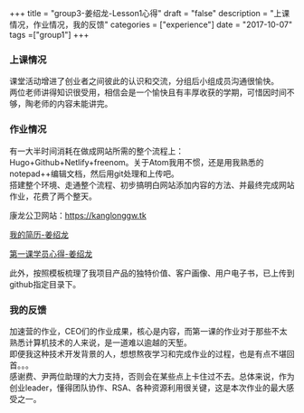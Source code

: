 +++
title = "group3-姜绍龙-Lesson1心得"
draft = "false"
description = "上课情况，作业情况，我的反馈"
categories = ["experience"]
date = "2017-10-07"
tags =["group1"]
+++

### 上课情况

课堂活动增进了创业者之间彼此的认识和交流，分组后小组成员沟通很愉快。<br/>
两位老师讲得知识很受用，相信会是一个愉快且有丰厚收获的学期，可惜因时间不够，陶老师的内容未能讲完。


### 作业情况

有一大半时间消耗在做成网站所需的整个流程上：Hugo+Github+Netlify+freenom。关于Atom我用不惯，还是用我熟悉的notepad++编辑文档，然后用git处理和上传吧。<br/>
搭建整个环境、走通整个流程、初步搞明白网站添加内容的方法、并最终完成网站作业，花费了两个整天。<br/>
<p>康龙公卫网站：<a href="https://kanglonggw.tk">https://kanglonggw.tk</a></p>
<p><a href="http://x-camp.tk/post/group3/group3-shaolong98-resume/">我的简历-姜绍龙</a></p>
<p><a href="http://x-camp.tk/post/group3/group3-shaolong98-feel/">第一课学员心得-姜绍龙</a></p>

此外，按照模板梳理了我项目产品的独特价值、客户画像、用户电子书，已上传到github指定目录下。


### 我的反馈

加速营的作业，CEO们的作业成果，核心是内容，而第一课的作业对于那些不太熟悉计算机技术的人来说，是一道难以逾越的天堑。<br/>
即便我这种技术开发背景的人，想想熬夜学习和完成作业的过程，也是有点不堪回首。。。<br/>
感谢费、尹两位助理的大力支持，否则会在某些点上卡住过不去。总体来说，作为创业leader，懂得团队协作、RSA、各种资源利用很关键，这是本次作业的最大感受之一。
